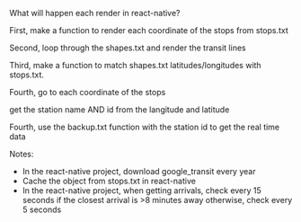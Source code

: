 What will happen each render in react-native?

First, make a function to render each coordinate of the stops from stops.txt

Second, loop through the shapes.txt and render the transit lines

Third, make a function to match shapes.txt latitudes/longitudes
with stops.txt.

Fourth, go to each coordinate of the stops

get the station name AND id from the langitude and latitude

Fourth, use the backup.txt function with the station id to get the real time data

Notes:
- In the react-native project, download google_transit every year
- Cache the object from stops.txt in react-native
- In the react-native project, when getting arrivals, check
every 15 seconds if the closest arrival is >8 minutes away
otherwise, check every 5 seconds